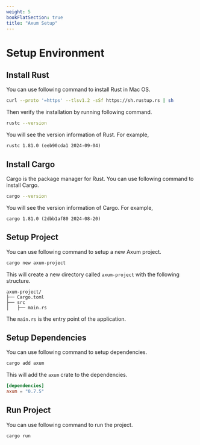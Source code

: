 ```yaml
---
weight: 5
bookFlatSection: true
title: "Axum Setup"
---
```



# Setup Environment

## Install Rust

You can use following command to install Rust in Mac OS.

```bash
curl --proto '=https' --tlsv1.2 -sSf https://sh.rustup.rs | sh
```

Then verify the installation by running following command.

```bash
rustc --version
```

You will see the version information of Rust. For example,

```
rustc 1.81.0 (eeb90cda1 2024-09-04)
```

## Install Cargo

Cargo is the package manager for Rust. You can use following command to install Cargo.

```bash
cargo --version
```

You will see the version information of Cargo. For example,

```
cargo 1.81.0 (2dbb1af80 2024-08-20)
```

## Setup Project

You can use following command to setup a new Axum project.

```bash
cargo new axum-project
```

This will create a new directory called `axum-project` with the following structure.

```
axum-project/
├── Cargo.toml
├── src
│   ├── main.rs
```

The `main.rs` is the entry point of the application.

## Setup Dependencies

You can use following command to setup dependencies.

```bash
cargo add axum
```

This will add the `axum` crate to the dependencies.


```toml
[dependencies]
axum = "0.7.5"
```

## Run Project

You can use following command to run the project.

```bash
cargo run
```